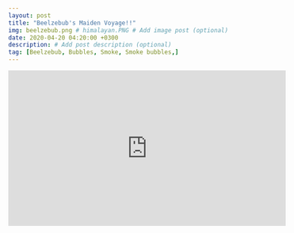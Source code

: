 ```yaml
---
layout: post
title: "Beelzebub's Maiden Voyage!!"
img: beelzebub.png # himalayan.PNG # Add image post (optional)
date: 2020-04-20 04:20:00 +0300
description: # Add post description (optional)
tag: [Beelzebub, Bubbles, Smoke, Smoke bubbles,]
---
```


<iframe width="560" height="315" src="https://www.youtube.com/embed/r6aNbqFjtlI" frameborder="0" allow="accelerometer; autoplay; encrypted-media; gyroscope; picture-in-picture" allowfullscreen></iframe>